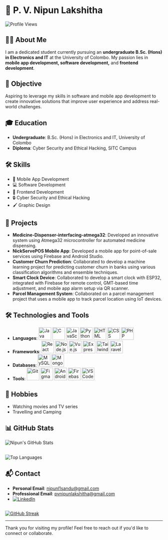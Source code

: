 # 🌟 P. V. Nipun Lakshitha

![Profile Views](https://komarev.com/ghpvc/?username=nipunlnick)

## 👨‍🎓 About Me
I am a dedicated student currently pursuing an **undergraduate B.Sc. (Hons) in Electronics and IT** at the University of Colombo. My passion lies in **mobile app development, software development,** and **frontend development**.

## 🎯 Objective
Aspiring to leverage my skills in software and mobile app development to create innovative solutions that 
improve user experience and address real-world challenges.

## 🎓 Education
- **Undergraduate**: B.Sc. (Hons) in Electronics and IT, University of Colombo
- **Diploma**: Cyber Security and Ethical Hacking, SITC Campus

## 🛠️ Skills
- 📱 Mobile App Development
- 💻 Software Development
- 🎨 Frontend Development
- 🔒 Cyber Security and Ethical Hacking
- 🖌️ Graphic Design

## 🚀 Projects
- **Medicine-Dispenser-interfacing-atmega32**: Developed an innovative system using Atmega32 microcontroller for automated medicine dispensing.
- **NickServePOS Mobile App**: Developed a mobile app for point-of-sale services using Firebase and Android Studio.
- **Customer Churn Prediction**: Collaborated to develop a machine learning project for predicting customer churn in banks using various classification algorithms and ensemble techniques.
- **Smart Clock Device**: Collaborated to develop a smart clock with ESP32, integrated with Firebase for remote control, GMT-based time adjustment, and mobile app alarm setup via QR scanner.
- **Parcel Management System**: Collaborated on a parcel management project that uses a mobile app to track parcel location using IoT devices.

## 🛠️ Technologies and Tools
- **Languages**: 
  <img src="https://img.icons8.com/color/48/000000/java-coffee-cup-logo--v1.png" alt="Java" width="40" height="40"/>
  <img src="https://img.icons8.com/color/48/000000/c-programming.png" alt="C" width="40" height="40"/>
  <img src="https://img.icons8.com/color/48/000000/javascript.png" alt="JavaScript" width="40" height="40"/>
  <img src="https://img.icons8.com/color/48/000000/python--v1.png" alt="Python" width="40" height="40"/>
  <img src="https://img.icons8.com/color/48/000000/html-5.png" alt="HTML" width="40" height="40"/>
  <img src="https://img.icons8.com/color/48/000000/css3.png" alt="CSS" width="40" height="40"/>
  <img src="https://img.icons8.com/offices/48/000000/php-logo.png" alt="PHP" width="40" height="40"/>
- **Frameworks**:
  <img src="https://img.icons8.com/color/48/000000/react-native.png" alt="React" width="40" height="40"/>
  <img src="https://img.icons8.com/color/48/000000/nodejs.png" alt="Node.js" width="40" height="40"/>
  <img src="https://img.icons8.com/color/48/000000/vue-js.png" alt="Vue.js" width="40" height="40"/>
  <img src="https://img.icons8.com/color/48/000000/express.png" alt="Express.js" width="40" height="40"/> 
  <img src="https://cdn.worldvectorlogo.com/logos/tailwindcss.svg" alt="Tailwind CSS" width="40" height="40"/>
  <img src="https://cdn.worldvectorlogo.com/logos/laravel-2.svg" alt="Laravel" width="40" height="40"/>
- **Databases**:
  <img src="https://img.icons8.com/fluency/48/000000/mysql-logo.png" alt="MySQL" width="40" height="40"/>
  <img src="https://img.icons8.com/color/48/000000/mongodb.png" alt="MongoDB" width="40" height="40"/>
- **Tools**:
  <img src="https://img.icons8.com/color/48/000000/git.png" alt="Git" width="40" height="40"/>
  <img src="https://img.icons8.com/color/48/000000/figma--v1.png" alt="Figma" width="40" height="40"/>
  <img src="https://img.icons8.com/color/48/000000/android-studio--v3.png" alt="Android Studio" width="40" height="40"/>
  <img src="https://img.icons8.com/color/48/000000/firebase.png" alt="Firebase" width="40" height="40"/>
  <img src="https://img.icons8.com/color/48/000000/visual-studio-code-2019.png" alt="VSCode" width="40" height="40"/>


## 🎨 Hobbies
- Watching movies and TV series
- Travelling and Camping

## 📊 GitHub Stats
![Nipun's GitHub Stats](https://github-readme-stats.vercel.app/api?username=nipunlnick&show_icons=true&theme=dark)
##
![Top Languages](https://github-readme-stats.vercel.app/api/top-langs/?username=nipunlnick&layout=compact&theme=dark)

## 📬 Contact
- **Personal Email**: [nipunl1sandu@gmail.com](mailto:nipunl1sandu@gmail.com)
- **Professional Email**: [pvnipunlakshitha@gmail.com](mailto:pvnipunlakshitha@gmail.com)
- [![LinkedIn](https://img.shields.io/badge/LinkedIn-blue?style=flat&logo=linkedin&logoColor=white)](https://www.linkedin.com/in/pvnipunlakshitha)

##
[![GitHub Streak](https://streak-stats.demolab.com/?user=nipunlnick&theme=dark)](https://git.io/streak-stats)

---

Thank you for visiting my profile! Feel free to reach out if you'd like to connect or collaborate.
